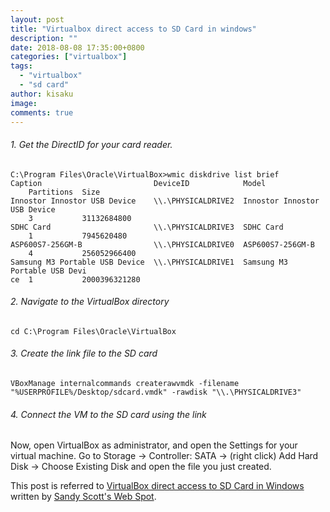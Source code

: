 ```yaml
---
layout: post
title: "Virtualbox direct access to SD Card in windows"
description: ""
date: 2018-08-08 17:35:00+0800
categories: ["virtualbox"]
tags:
  - "virtualbox"
  - "sd card"
author: kisaku
image:
comments: true
---
```

###### 1. Get the DirectID for your card reader.   
```terminal
C:\Program Files\Oracle\VirtualBox>wmic diskdrive list brief
Caption                         DeviceID            Model
    Partitions  Size
Innostor Innostor USB Device    \\.\PHYSICALDRIVE2  Innostor Innostor USB Device
    3           31132684800
SDHC Card                       \\.\PHYSICALDRIVE3  SDHC Card
    1           7945620480
ASP600S7-256GM-B                \\.\PHYSICALDRIVE0  ASP600S7-256GM-B
    4           256052966400
Samsung M3 Portable USB Device  \\.\PHYSICALDRIVE1  Samsung M3 Portable USB Devi
ce  1           2000396321280

```
###### 2. Navigate to the VirtualBox directory  
```terminal
cd C:\Program Files\Oracle\VirtualBox
```
###### 3. Create the link file to the SD card
```terminal
VBoxManage internalcommands createrawvmdk -filename "%USERPROFILE%/Desktop/sdcard.vmdk" -rawdisk "\\.\PHYSICALDRIVE3"
```
###### 4. Connect the VM to the SD card using the link
Now, open VirtualBox as administrator, and open the Settings for your virtual machine. Go to Storage -> Controller: SATA -> (right click) Add Hard Disk -> Choose Existing Disk and open the file you just created.

This post is referred to [VirtualBox direct access to SD Card in Windows](https://www.sandyscott.net/2013/08/14/virtualbox-direct-drive-access/) written by [Sandy Scott's Web Spot](https://www.sandyscott.net/). 

